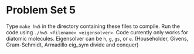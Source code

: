 # Problem Set 5

Type `make hw5` in the directory containing these files to compile. 
Run the code using `./hw5 <filename> <eigensolver>`.
Code currently only works for diatomic molecules.
Eigensolver can be `h`, `g`, `gs`, or `e`. (Householder, Givens, Gram-Schmidt, Armadillo eig_sym divide and conquer) 


